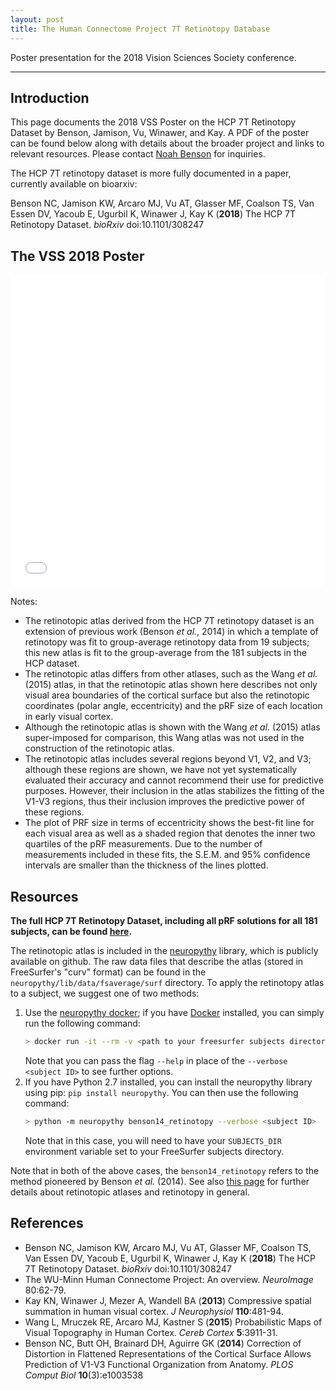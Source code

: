 ```yaml
---
layout: post
title: The Human Connectome Project 7T Retinotopy Database
---
```


<a name="top"></a>Poster presentation for the 2018 Vision Sciences Society conference.

---

## Introduction

This page documents the 2018 VSS Poster on the HCP 7T Retinotopy
Dataset by Benson, Jamison, Vu, Winawer, and Kay. A PDF of the poster
can be found below along with details about the broader project and
links to relevant resources. Please contact [Noah
Benson](mailto:nben@nyu.edu) for inquiries.

The HCP 7T retinotopy dataset is more fully documented in a paper,
currently available on bioarxiv:

Benson NC, Jamison KW, Arcaro MJ, Vu AT, Glasser MF, Coalson TS, Van
Essen DV, Yacoub E, Ugurbil K, Winawer J, Kay K (**2018**) The HCP 7T
Retinotopy Dataset. *bioRxiv* doi:10.1101/308247

## The VSS 2018 Poster

<embed src="{{site.baseurl}}/images/hcp-retinotopy/poster.pdf" type="application/pdf" width="100%" height="500px" />


Notes:
* The retinotopic atlas derived from the HCP 7T retinotopy dataset is
  an extension of previous work (Benson *et al.*, 2014) in which a
  template of retinotopy was fit to group-average retinotopy data from
  19 subjects; this new atlas is fit to the group-average from the 181
  subjects in the HCP dataset.
* The retinotopic atlas differs from other atlases, such as the Wang
  *et al.* (2015) atlas, in that the retinotopic atlas shown here
  describes not only visual area boundaries of the cortical surface
  but also the retinotopic coordinates (polar angle, eccentricity) and
  the pRF size of each location in early visual cortex.
* Although the retinotopic atlas is shown with the Wang *et al.*
  (2015) atlas super-imposed for comparison, this Wang atlas was not
  used in the construction of the retinotopic atlas.
* The retinotopic atlas includes several regions beyond V1, V2, and
  V3; although these regions are shown, we have not yet systematically
  evaluated their accuracy and cannot recommend their use for
  predictive purposes. However, their inclusion in the atlas
  stabilizes the fitting of the V1-V3 regions, thus their inclusion
  improves the predictive power of these regions.
* The plot of PRF size in terms of eccentricity shows the best-fit
  line for each visual area as well as a shaded region that denotes
  the inner two quartiles of the pRF measurements. Due to the number
  of measurements included in these fits, the S.E.M. and 95%
  confidence intervals are smaller than the thickness of the lines
  plotted.

## Resources

**The full HCP 7T Retinotopy Dataset, including all pRF solutions for
all 181 subjects, can be found [here](https://osf.io/bw9ec).**

The retinotopic atlas is included in the
[neuropythy](https://github.com/noahbenson/neuropythy) library, which
is publicly available on github. The raw data files that describe the
atlas (stored in FreeSurfer's "curv" format) can be found in the
`neuropythy/lib/data/fsaverage/surf` directory. To apply the
retinotopy atlas to a subject, we suggest one of two methods:
1. Use the [neuropythy docker](https://hub.docker.com/r/nben/neuropythy);
   if you have [Docker](https://docker.com) installed, you can simply
   run the following command:
   ```bash
   > docker run -it --rm -v <path to your freesurfer subjects directory>:/subjects nben/neuropythy:latest benson14_retinotopy --verbose <subject ID>
   ```
   Note that you can pass the flag `--help` in place of the `--verbose <subject ID>`
   to see further options.
2. If you have Python 2.7 installed, you can install the neuropythy
   library using pip: `pip install neuropythy`. You can then use the
   following command:
   ```bash
   > python -m neuropythy benson14_retinotopy --verbose <subject ID>
   ```
   Note that in this case, you will need to have your `SUBJECTS_DIR`
   environment variable set to your FreeSurfer subjects directory.

Note that in both of the above cases, the `benson14_retinotopy` refers
to the method pioneered by Benson *et al.* (2014). See also [this page]({{site.baseurl}}/Retinotopy-Tutorial/)
for further details about retinotopic atlases and retinotopy in
general.

## References

* Benson NC, Jamison KW, Arcaro MJ, Vu AT, Glasser MF, Coalson TS, Van
  Essen DV, Yacoub E, Ugurbil K, Winawer J, Kay K (**2018**) The HCP 7T
  Retinotopy Dataset. *bioRxiv* doi:10.1101/308247
* The WU-Minn Human Connectome Project: An overview. *NeuroImage*
  80:62-79.
* Kay KN, Winawer J, Mezer A, Wandell BA (**2013**) Compressive spatial
  summation in human visual cortex. *J Neurophysiol* **110**:481-94.
* Wang L, Mruczek RE, Arcaro MJ, Kastner S (**2015**) Probabilistic Maps
  of Visual Topography in Human Cortex. *Cereb Cortex* **5**:3911-31.
* Benson NC, Butt OH, Brainard DH, Aguirre GK (**2014**) Correction of
  Distortion in Flattened Representations of the Cortical Surface
  Allows Prediction of V1-V3 Functional Organization from
  Anatomy. *PLOS Comput Biol* **10**(3):e1003538


